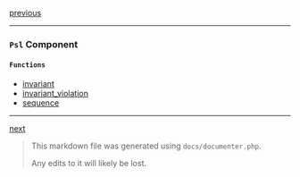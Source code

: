 [previous](./../README.md)

---

### `Psl` Component

#### `Functions`

- [invariant](./../../src/Psl/invariant.php#L18)
- [invariant_violation](./../../src/Psl/invariant_violation.php#L16)
- [sequence](./../../src/Psl/sequence.php#L16)



---

[next](arr.md)

> This markdown file was generated using `docs/documenter.php`.
>
> Any edits to it will likely be lost.
